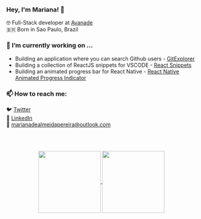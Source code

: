 ### Hey, I'm Mariana! 👋

🤓 Full-Stack developer at [Avanade](https://www.avanade.com) <br>
🇧🇷 Born in Sao Paulo, Brazil <br>

### 🔭 I’m currently working on ...

- Building an application where you can search Github users - [GitExplorer](https://mp-git-explorer.netlify.app/) <br>
- Building a collection of ReactJS snippets for VSCODE - [React Snippets](https://github.com/mariana-pereira/reactjs-snipets) <br>
- Building an animated progress bar for React Native - [React Native Animated Progress Indicator](https://github.com/mariana-pereira/react-native-animated-progress-indicator) <br>

### 📫 How to reach me:

🐦 [Twitter](https://twitter.com/alwaysastranger) <br>
💼 [LinkedIn](https://www.linkedin.com/in/pereira-mariana) <br>
📧 marianadealmeidapereira@outlook.com <br>

<br>

<br>

<p align="center">
  <a href="https://github.com/mariana-pereira/github-readme-stats">
    <img
      align="center"
      height="165"
      src="https://github-readme-stats.vercel.app/api?username=mariana-pereira&count_private=true&show_icons=true&custom_title=Github%20Status&hide=issues&theme=dark"
    />
  </a>
  
  <a href="https://github.com/mariana-pereira/github-readme-stats">
    <img
      align="center"
      height="165"
      src="https://github-readme-stats.vercel.app/api/top-langs/?username=mariana-pereira&&layout=compact&theme=dark"
    />
  </a>
</p>
